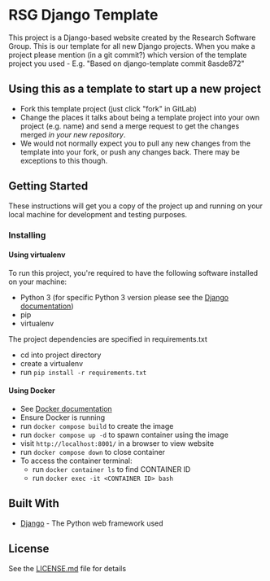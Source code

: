 # RSG Django Template

This project is a Django-based website created by the Research Software Group. This is our template for all new Django projects.
When you make a project please mention (in a git commit?) which version of the template project you used - E.g. "Based on django-template commit 8asde872"

## Using this as a template to start up a new project

* Fork this template project (just click "fork" in GitLab)
* Change the places it talks about being a template project into your own project (e.g. name) and send a merge request to get the changes merged *in your new repository*.
* We would not normally expect you to pull any new changes from the template into your fork, or push any changes back. There may be exceptions to this though.

## Getting Started

These instructions will get you a copy of the project up and running on your local machine for development and testing purposes.

### Installing

#### Using virtualenv


To run this project, you're required to have the following software installed on your machine:

* Python 3 (for specific Python 3 version please see the [Django documentation](https://www.djangoproject.com/))
* pip
* virtualenv

The project dependencies are specified in requirements.txt

* cd into project directory
* create a virtualenv
* run `pip install -r requirements.txt`

#### Using Docker

* See [Docker documentation](https://docs.docker.com/)
* Ensure Docker is running
* run `docker compose build` to create the image
* run `docker compose up -d` to spawn container using the image
* visit `http://localhost:8001/` in a browser to view website
* run `docker compose down` to close container
* To access the container terminal:
    * run `docker container ls` to find CONTAINER ID
    * run `docker exec -it <CONTAINER ID> bash`

## Built With

* [Django](https://www.djangoproject.com/) - The Python web framework used

## License

See the [LICENSE.md](LICENSE.md) file for details
